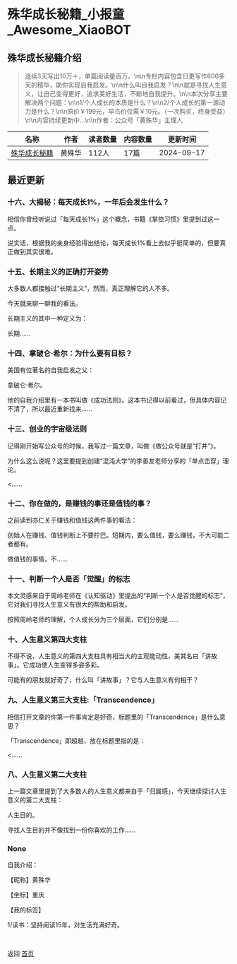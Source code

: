 # 殊华成长秘籍_小报童_Awesome_XiaoBOT

## 殊华成长秘籍介绍
> 连续3天写出10万＋，单篇阅读量百万。\n\n专栏内容包含日更写作600多天的精华，助你实现自我启发。\n\n什么叫自我启发？\n\n就是寻找人生意义，让自己变得更好，追求美好生活，不断地自我提升。\n\n本次分享主要解决两个问题：\n\n1/个人成长的本质是什么？\n\n2/个人成长的第一源动力是什么？\n​\n原价￥199元，早鸟价仅需￥10元。（一次购买，终身受益）\n\n内容持续更新中…\n\n作者：公众号「黄殊华」主理人  
  


|名称|作者|读者数量|内容数量|更新时间|
|---|---|---|---|---|
|[殊华成长秘籍](https://xiaobot.net/p/huangshuhua2049?refer=9c3f1c95-a052-465a-9902-f6d75080262a)|黄殊华|112人|17篇|2024-09-17|

## 最近更新
### 十六、大揭秘：每天成长1%，一年后会发生什么？

相信你曾经听说过「每天成长1%」这个概念，书籍《掌控习惯》里提到过这一点。

说实话，根据我的亲身经验得出结论，每天成长1%看上去似乎挺简单的，但要真正做到其实很难。

### 十五、长期主义的正确打开姿势

大多数人都接触过“长期主义”，然而，真正理解它的人不多。

今天就来聊一聊我的看法。

长期主义的其中一种定义为：

长期......

### 十四、拿破仑·希尔：为什么要有目标？

美国有位著名的自我启发之父：

拿破仑·希尔。

他的自我介绍里有一本书叫做《成功法则》。这本书记得以前看过，但具体内容记不清了，所以最近重新找来......

### 十三、创业的宇宙级法则

记得刚开始写公众号的时候，我写过一篇文章，叫做《做公众号就是“打井”》。

为什么这么说呢？这里要提到创建“混沌大学”的李善友老师分享的「单点击穿」理论。

<......

### 十二、你在做的，是赚钱的事还是值钱的事？

之前读到亦仁关于赚钱和值钱这两件事的看法：

创始人在赚钱、值钱判断上不要拧巴。短期内，要么值钱，要么赚钱，不大可能二者都有。

做值钱的事情，不......

### 十一、判断一个人是否「觉醒」的标志

本文灵感来自于周岭老师在《认知驱动》里提出的“判断一个人是否觉醒的标志”，它对我们寻找人生意义有很大的帮助和启发。

按照周岭老师的理解，个人成长分为三个层面，它们分别是......

### 十、人生意义第四大支柱

不得不说，人生意义的第四大支柱具有相当大的主观能动性，美其名曰「讲故事」。它成功使人生变得多姿多彩。

可能有的朋友就好奇了，什么叫「讲故事」？它与人生意义有何相干？

### 九、人生意义第三大支柱:「Transcendence」

相信打开文章的你第一件事肯定是好奇，标题里的「Transcendence」是什么意思？

「Transcendence」即超越，放在标题里指的是：

<......

### 八、人生意义第二大支柱

上一篇文章里提到了大多数人的人生意义都来自于「归属感」，今天继续探讨人生意义的第二大支柱：

人生目的。

寻找人生目的并不像找到一份你喜欢的工作......

### None

自我介绍：

【昵称】黄殊华

【坐标】重庆

【我的标签】

1/读书：坚持阅读15年，对生活充满好奇。


<a href="https://github.com/Reno9527/awesome-xiaobot" style="color: white; text-decoration: none;">awesome-xiaobot</a>

返回 [首页](../README.md)

